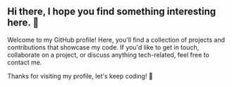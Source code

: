 ## Hi there, I hope you find something interesting here. 👋

Welcome to my GitHub profile! Here, you'll find a collection of projects and contributions that showcase my code.
If you'd like to get in touch, collaborate on a project, or discuss anything tech-related, feel free to contact me.

Thanks for visiting my profile, let's keep coding! 👋
